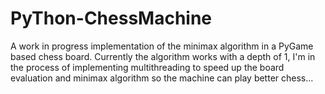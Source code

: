 # PyThon-ChessMachine
A work in progress implementation of the minimax algorithm in a PyGame based chess board.
Currently the algorithm works with a depth of 1, I'm in the process of implementing multithreading to speed up the board evaluation and minimax algorithm so the machine can play better chess...

